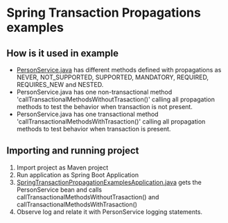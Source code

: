 # Spring Transaction Propagations examples

## How is it used in example

- [PersonService.java](SpringTransactionPropagationExamples/src/main/java/com/vipul/service/PersonService.java) has different methods defined with propagations as NEVER, NOT_SUPPORTED, SUPPORTED, MANDATORY, REQUIRED, REQUIRES_NEW and NESTED.
- PersonService.java has one non-transactional method 'callTransactionalMethodsWithoutTrasaction()' calling all propagation methods to test the behavior when transaction is not present.
- PersonService.java has one transactional method 'callTransactionalMethodsWithTrasaction()' calling all propagation methods to test behavior when transaction is present.

## Importing and running project

1. Import project as Maven project
2. Run application as Spring Boot Application
3. [SpringTransactionPropagationExamplesApplication.java](SpringTransactionPropagationExamples/src/main/java/com/vipul/SpringTransactionPropagationExamplesApplication.java) gets the PersonService bean and calls callTransactionalMethodsWithoutTrasaction() and callTransactionalMethodsWithTrasaction()
4. Observe log and relate it with PersonService logging statements.